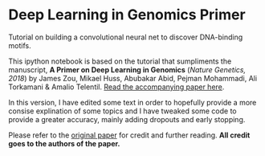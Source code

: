 # Deep Learning in Genomics Primer
Tutorial on building a convolutional neural net to discover DNA-binding motifs.

This ipython notebook is based on the tutorial that sumpliments the manuscript, **A Primer on Deep Learning in Genomics** (*Nature Genetics, 2018*) by James Zou, Mikael Huss, Abubakar Abid, Pejman Mohammadi, Ali Torkamani & Amalio Telentil. [Read the accompanying paper here](https://www.nature.com/articles/s41588-018-0295-5).

In this version, I have edited some text in order to hopefully provide a more consise explination of some topics and I have tweaked some code to provide a greater accuracy, mainly adding dropouts and early stopping. 

Please refer to the [original paper](https://www.nature.com/articles/s41588-018-0295-5) for credit and further reading. **All credit goes to the authors of the paper.** 

